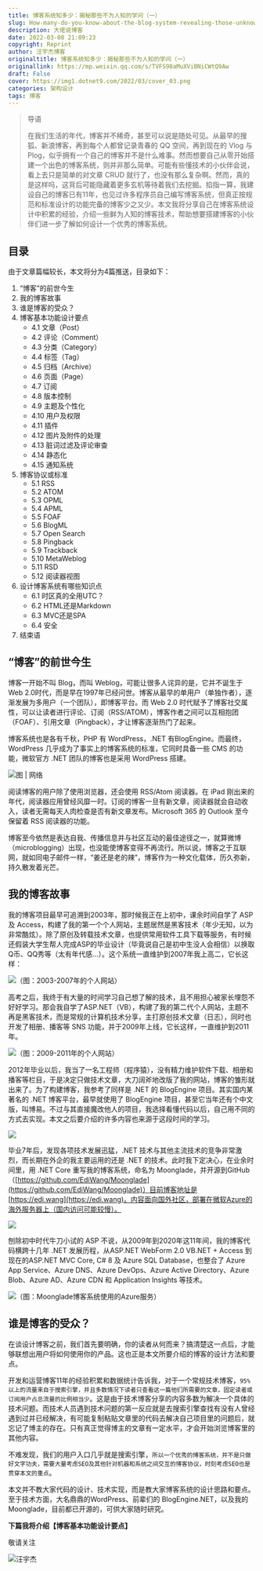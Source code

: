 ```yaml
---
title: 博客系统知多少：揭秘那些不为人知的学问（一）
slug: How-many-do-you-know-about-the-blog-system-revealing-those-unknown-knowledge-1
description: 大佬说博客
date: 2022-03-08 21:09:23
copyright: Reprint
author: 汪宇杰博客
originaltitle: 博客系统知多少：揭秘那些不为人知的学问（一）
originallink: https://mp.weixin.qq.com/s/TVFS98aMuXViBNiCWtQ9Aw
draft: False
cover: https://img1.dotnet9.com/2022/03/cover_03.png
categories: 架构设计
tags: 博客
---
```


>导语
>
>在我们生活的年代，博客并不稀奇，甚至可以说是随处可见。从最早的搜狐、新浪博客，再到每个人都曾记录青春的 QQ 空间，再到现在的 Vlog 与 Plog，似乎拥有一个自己的博客并不是什么难事。然而想要自己从零开始搭建一个出色的博客系统，则并非那么简单。可能有些懂技术的小伙伴会说，看上去只是简单的对文章 CRUD 就行了，也没有那么复杂啊。然而，真的是这样吗，这背后可能隐藏着更多玄机等待着我们去挖掘。掐指一算，我建设自己的博客已有11年，也见过许多程序员自己编写博客系统，但真正按规范和标准设计的功能完备的博客少之又少。本文我将分享自己在博客系统设计中积累的经验，介绍一些鲜为人知的博客技术，帮助想要搭建博客的小伙伴们进一步了解如何设计一个优秀的博客系统。

## 目录

由于文章篇幅较长，本文将分为4篇推送，目录如下：

1. “博客”的前世今生
2. 我的博客故事
3. 谁是博客的受众？
4. 博客基本功能设计要点
   - 4.1 文章（Post）
   - 4.2 评论（Comment）
   - 4.3 分类（Category）
   - 4.4 标签（Tag）
   - 4.5 归档（Archive）
   - 4.6 页面（Page）
   - 4.7 订阅
   - 4.8 版本控制
   - 4.9 主题及个性化
   - 4.10 用户及权限
   - 4.11 插件
   - 4.12 图片及附件的处理
   - 4.13 脏词过滤及评论审查
   - 4.14 静态化
   - 4.15 通知系统
5. 博客协议或标准
   - 5.1 RSS
   - 5.2 ATOM
   - 5.3 OPML
   - 5.4 APML
   - 5.5 FOAF
   - 5.6 BlogML
   - 5.7 Open Search
   - 5.8 Pingback
   - 5.9 Trackback
   - 5.10 MetaWeblog
   - 5.11 RSD
   - 5.12 阅读器视图
6. 设计博客系统有哪些知识点
   - 6.1 时区真的全用UTC？
   - 6.2 HTML还是Markdown
   - 6.3 MVC还是SPA
   - 6.4 安全
7. 结束语

## “博客”的前世今生

博客一开始不叫 Blog，而叫 Weblog，可能让很多人诧异的是，它并不诞生于Web 2.0时代，而是早在1997年已经问世。博客从最早的单用户（单独作者），逐渐发展为多用户（一个团队），即博客平台。而 Web 2.0 时代赋予了博客社交属性，可以让读者进行评论、订阅（RSS/ATOM），博客作者之间可以互相抱团（FOAF）、引用文章（Pingback），才让博客逐渐热门了起来。

博客系统也是各有千秋，PHP 有 WordPress，.NET 有BlogEngine。而最终，WordPress 几乎成为了事实上的博客系统的标准，它同时具备一些 CMS 的功能，微软官方 .NET 团队的博客也是采用 WordPress 搭建。

![图 | 网络](https://img1.dotnet9.com/2022/03/0301.gif)

阅读博客的用户除了使用浏览器，还会使用 RSS/Atom 阅读器。在 iPad 刚出来的年代，阅读器应用曾经风靡一时。订阅的博客一旦有新文章，阅读器就会自动收入，读者无需每天人肉检查是否有新文章发布。Microsoft 365 的 Outlook 至今保留着 RSS 阅读器的功能。

博客至今依然是表达自我、传播信息并与社区互动的最佳途径之一，就算微博（microblogging）出现，也没能使博客变得不再流行。所以说，博客之于互联网，就如同电子邮件一样，“姜还是老的辣”，博客作为一种文化载体，历久弥新，持久散发着光芒。

## 我的博客故事

我的博客项目最早可追溯到2003年，那时候我正在上初中，课余时间自学了 ASP 及 Access，构建了我的第一个个人网站，主题居然是黑客技术（年少无知，以为非常酷炫）。除了原创及转载技术文章，也提供常用软件工具下载等服务，有时候还假装大学生帮人完成ASP的毕业设计（毕竟说自己是初中生没人会相信）以换取Q币、QQ秀等（太有年代感…）。这个系统一直维护到2007年我上高二，它长这样：

![（图：2003-2007年的个人网站）](https://img1.dotnet9.com/2022/03/0302.jpg)

高考之后，我终于有大量的时间学习自己想了解的技术，且不用担心被家长埋怨不好好学习。那会我自学了ASP.NET（VB），构建了我的第二代个人网站，主题不再是黑客技术，而是常规的计算机技术分享，主打原创技术文章（日志），同时也开发了相册、播客等 SNS 功能，并于2009年上线，它长这样，一直维护到2011年。

![（图：2009-2011年的个人网站）](https://img1.dotnet9.com/2022/03/0303.png)

2012年毕业以后，我当了一名工程师（程序猿），没有精力维护软件下载、相册和播客等栏目，于是决定只做技术文章，大刀阔斧地改版了我的网站，博客的雏形就出来了。为了构建博客，我参考了同样是 .NET 的 BlogEngine 项目。其实国内某著名的 .NET 博客平台，最早就使用了 BlogEngine 项目，甚至它当年还有个中文版，叫博易。不过与其直接魔改他人的项目，我选择看懂代码以后，自己用不同的方式去实现。本文之后要介绍的许多内容也来源于这段时间的学习。

![](https://img1.dotnet9.com/2022/03/0304.png)

毕业7年后，发现各项技术发展迅猛，.NET 技术与其他主流技术的竞争非常激烈，而长期在外企的我主要运用的还是 .NET 的技术。此时我下定决心，在业余时间里，用 .NET Core 重写我的博客系统，命名为 Moonglade，并开源到GitHub（[https://github.com/EdiWang/Moonglade](https://github.com/EdiWang/Moonglade)）目前博客地址是 [https://edi.wang](https://edi.wang)。内容面向国外社区，部署在微软Azure的海外服务器上（国内访问可能较慢）。

![](https://img1.dotnet9.com/2022/03/0305.gif)

刨除初中时代牛刀小试的 ASP 不说，从2009年到2020年这11年间，我的博客代码横跨十几年 .NET 发展历程，从ASP.NET WebForm 2.0 VB.NET + Access 到现在的ASP.NET MVC Core, C# 8 及 Azure SQL Database，也整合了 Azure App Service、Azure DNS、Azure DevOps、Azure Active Directory、Azure Blob、Azure AD、Azure CDN 和 Application Insights 等技术。

![（图：Moonglade博客系统使用的Azure服务）](https://img1.dotnet9.com/2022/03/0306.png)

## 谁是博客的受众？

在谈设计博客之前，我们首先要明确，你的读者从何而来？搞清楚这一点后，才能够联想出用户将如何使用你的产品。这也正是本文所要介绍的博客的设计方法和要点。

开发和运营博客11年的经验积累和数据统计告诉我，对于一个常规技术博客，`95%以上的流量来自于搜索引擎，并且多数情况下读者只查看这一篇他们所需要的文章，固定读者或订阅用户占总流量的比例相当少`。这是由于技术博客分享的内容多数为解决一个具体的技术问题。而技术人员遇到技术问题的第一反应就是去搜索引擎查找有没有人曾经遇到过并已经解决，有可能复制粘贴文章里的代码去解决自己项目里的问题后，就忘记了博主的存在。只有真正觉得博主的文章有一定水平，才会开始浏览博客里的其他内容。

不难发现，我们的用户入口几乎就是搜索引擎，`所以一个优秀的博客系统，并不是只做好文字功夫，需要大量考虑SEO及其他针对机器和系统之间交互的博客协议，时刻考虑SEO也是贯穿本文的重点`。

本文并不教大家代码的设计、技术实现，而是教大家博客系统的设计思路和要点。至于技术方面，大名鼎鼎的WordPress、前辈们的 BlogEngine.NET，以及我的Moonglade，目前都已开源的，可供大家随时研究。

**下篇我将介绍【博客基本功能设计要点】**

敬请关注

![汪宇杰](https://img1.dotnet9.com/2022/03/0307.png)